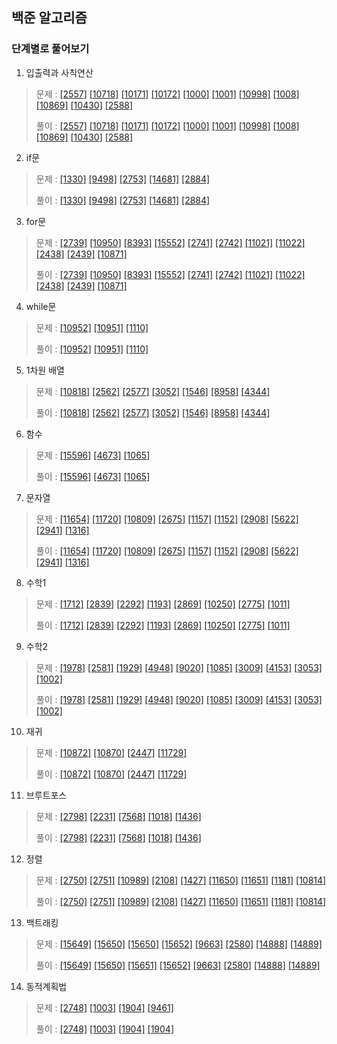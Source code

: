 ## 백준 알고리즘 
### 단계별로 풀어보기 

1. 입출력과 사칙연산
> 문제 : [[2557]](https://www.acmicpc.net/problem/2557)
[[10718]](https://www.acmicpc.net/problem/10718)
[[10171]](https://www.acmicpc.net/problem/10171)
[[10172]](https://www.acmicpc.net/problem/10172)
[[1000]](https://www.acmicpc.net/problem/1000)
[[1001]](https://www.acmicpc.net/problem/1001)
[[10998]](https://www.acmicpc.net/problem/10998)
[[1008]](https://www.acmicpc.net/problem/1008)
[[10869]](https://www.acmicpc.net/problem/10869)
[[10430]](https://www.acmicpc.net/problem/10430)
[[2588]](https://www.acmicpc.net/problem/2588)
>
> 풀이 : [[2557]](./step/01_입출력과%20사칙연산/1_2557.py)
[[10718]](./step/01_입출력과%20사칙연산/2_10718.py)
[[10171]](./step/01_입출력과%20사칙연산/3_10171.py)
[[10172]](./step/01_입출력과%20사칙연산/4_10172.py)
[[1000]](./step/01_입출력과%20사칙연산/5_1000.py)
[[1001]](./step/01_입출력과%20사칙연산/6_1001.py)
[[10998]](./step/01_입출력과%20사칙연산/7_10998.py)
[[1008]](./step/01_입출력과%20사칙연산/8_1008.py)
[[10869]](./step/01_입출력과%20사칙연산/9_10869.py)
[[10430]](./step/01_입출력과%20사칙연산/10_10430.py)
[[2588]](./step/01_입출력과%20사칙연산/11_2588.py)
>

2. if문
> 문제 : [[1330]](https://www.acmicpc.net/problem/1330) 
[[9498]](https://www.acmicpc.net/problem/9498) 
[[2753]](https://www.acmicpc.net/problem/2753) 
[[14681]](https://www.acmicpc.net/problem/14681) 
[[2884]](https://www.acmicpc.net/problem/2884) 
>
> 풀이 : [[1330]](./step/02_if문/1_1330.py)
[[9498]](./step/02_if문/2_9498.py)
[[2753]](./step/02_if문/3_2753.py)
[[14681]](./step/02_if문/4_14681.py)
[[2884]](./step/02_if문/5_2884.py)
>

3. for문
> 문제 : [[2739]](https://www.acmicpc.net/problem/2739) 
[[10950]](https://www.acmicpc.net/problem/10950) 
[[8393]](https://www.acmicpc.net/problem/8393) 
[[15552]](https://www.acmicpc.net/problem/15552) 
[[2741]](https://www.acmicpc.net/problem/2741) 
[[2742]](https://www.acmicpc.net/problem/2742) 
[[11021]](https://www.acmicpc.net/problem/11021) 
[[11022]](https://www.acmicpc.net/problem/11022) 
[[2438]](https://www.acmicpc.net/problem/2438) 
[[2439]](https://www.acmicpc.net/problem/2439) 
[[10871]](https://www.acmicpc.net/problem/10871) 
>   
> 풀이 : [[2739]](./step/03_for문/1_2739.py)
[[10950]](./step/03_for문/2_10950.py)
[[8393]](./step/03_for문/3_8393.py)
[[15552]](./step/03_for문/4_15552.py) 
[[2741]](./step/03_for문/5_2741.py)
[[2742]](./step/03_for문/6_2742.py)
[[11021]](./step/03_for문/7_11021.py) 
[[11022]](./step/03_for문/8_11022.py) 
[[2438]](./step/03_for문/9_2438.py)
[[2439]](./step/03_for문/10_2439.py)
[[10871]](./step/03_for문/11_10871.py) 

4. while문
> 문제 : [[10952]](https://www.acmicpc.net/problem/10952) 
[[10951]](https://www.acmicpc.net/problem/10951) 
[[1110]](https://www.acmicpc.net/problem/1110) 
>
> 풀이 : [[10952]](./step/04_while문/1_10952.py)
[[10951]](./step/04_while문/2_10951.py)
[[1110]](./step/04_while문/3_1110.py)

5. 1차원 배열
> 문제 : [[10818]](https://www.acmicpc.net/problem/10818)
[[2562]](https://www.acmicpc.net/problem/2562)
[[2577]](https://www.acmicpc.net/problem/2577)
[[3052]](https://www.acmicpc.net/problem/3052)
[[1546]](https://www.acmicpc.net/problem/1546)
[[8958]](https://www.acmicpc.net/problem/8958)
[[4344]](https://www.acmicpc.net/problem/4344)
>
> 풀이 : [[10818]](./step/05_1차원%20배열/01_10818.py)
[[2562]](./step/05_1차원%20배열/02_2562.py)
[[2577]](./step/05_1차원%20배열/03_2577.py)
[[3052]](./step/05_1차원%20배열/04_3052.py)
[[1546]](./step/05_1차원%20배열/05_1546.py)
[[8958]](./step/05_1차원%20배열/06_8958.py)
[[4344]](./step/05_1차원%20배열/07_4344.py)

6. 함수
> 문제 : [[15596]](https://www.acmicpc.net/problem/15596)
[[4673]](https://www.acmicpc.net/problem/4673)
[[1065]](https://www.acmicpc.net/problem/1065)
>
> 풀이 : [[15596]](./step/06_함수/01_15596.py)
[[4673]](./step/06_함수/02_4673.py)
[[1065]](./step/06_함수/03_1065.py)

7. 문자열
> 문제 : [[11654]](https://www.acmicpc.net/problem/11654)
[[11720]](https://www.acmicpc.net/problem/11720)
[[10809]](https://www.acmicpc.net/problem/10809)
[[2675]](https://www.acmicpc.net/problem/2675)
[[1157]](https://www.acmicpc.net/problem/1157)
[[1152]](https://www.acmicpc.net/problem/1152)
[[2908]](https://www.acmicpc.net/problem/2908)
[[5622]](https://www.acmicpc.net/problem/5622)
[[2941]](https://www.acmicpc.net/problem/2941)
[[1316]](https://www.acmicpc.net/problem/1316)
>
> 풀이 : [[11654]](./step/07_문자열/01_11654.py)
[[11720]](./step/07_문자열/02_11720.py)
[[10809]](./step/07_문자열/03_10809.py)
[[2675]](./step/07_문자열/04_2675.py)
[[1157]](./step/07_문자열/05_1157.py)
[[1152]](./step/07_문자열/06_1151.py)
[[2908]](./step/07_문자열/07_2908.py)
[[5622]](./step/07_문자열/08_5622.py)
[[2941]](./step/07_문자열/09_2941.py)
[[1316]](./step/07_문자열/10_1316.py)

8. 수학1
> 문제 : [[1712]](https://www.acmicpc.net/problem/1712)
[[2839]](https://www.acmicpc.net/problem/2839)
[[2292]](https://www.acmicpc.net/problem/2292)
[[1193]](https://www.acmicpc.net/problem/1193)
[[2869]](https://www.acmicpc.net/problem/2869)
[[10250]](https://www.acmicpc.net/problem/10250)
[[2775]](https://www.acmicpc.net/problem/2775)
[[1011]](https://www.acmicpc.net/problem/1011)
>
> 풀이 : [[1712]](./step/08_수학1/01_1712.py)
[[2839]](./step/08_수학1/02_2839.py)
[[2292]](./step/08_수학1/03_2292.py)
[[1193]](./step/08_수학1/04_1193.py)
[[2869]](./step/08_수학1/05_2869.py)
[[10250]](./step/08_수학1/06_10250.py)
[[2775]](./step/08_수학1/07_2775.py)
[[1011]](./step/08_수학1/08_1011.py)

9. 수학2
> 문제 : [[1978]](https://www.acmicpc.net/problem/1978)
[[2581]](https://www.acmicpc.net/problem/2581)
[[1929]](https://www.acmicpc.net/problem/1929)
[[4948]](https://www.acmicpc.net/problem/4948)
[[9020]](https://www.acmicpc.net/problem/9020)
[[1085]](https://www.acmicpc.net/problem/1085)
[[3009]](https://www.acmicpc.net/problem/3009)
[[4153]](https://www.acmicpc.net/problem/4153)
[[3053]](https://www.acmicpc.net/problem/3053)
[[1002]](https://www.acmicpc.net/problem/1002)
>
> 풀이 : [[1978]](./step/09_수학2/01_1978.py)
[[2581]](./step/09_수학2/02_2581.py)
[[1929]](./step/09_수학2/03_1929.py)
[[4948]](./step/09_수학2/04_4948.py)
[[9020]](./step/09_수학2/05_9020.py)
[[1085]](./step/09_수학2/06_1085.py)
[[3009]](./step/09_수학2/07_3009.py)
[[4153]](./step/09_수학2/08_4153.py)
[[3053]](./step/09_수학2/09_3053.py)
[[1002]](./step/09_수학2/10_1002.py)

10. 재귀
> 문제 : [[10872]](https://www.acmicpc.net/problem/10872)
[[10870]](https://www.acmicpc.net/problem/10870)
[[2447]](https://www.acmicpc.net/problem/2447)
[[11729]](https://www.acmicpc.net/problem/11729)
>
> 풀이 : [[10872]](./step/10_재귀/01_10872.py)
[[10870]](./step/10_재귀/02_10870.py)
[[2447]](./step/10_재귀/03_2447.py)
[[11729]](./step/10_재귀/04_11729.py)

11. 브루트포스
> 문제 : [[2798]](https://www.acmicpc.net/problem/2798)
[[2231]](https://www.acmicpc.net/problem/2231)
[[7568]](https://www.acmicpc.net/problem/7568)
[[1018]](https://www.acmicpc.net/problem/1018)
[[1436]](https://www.acmicpc.net/problem/1436)
>
> 풀이 : [[2798]](./step/11_브루트포스/01_2798.py)
[[2231]](./step/11_브루트포스/02_2231.py)
[[7568]](./step/11_브루트포스/03_7568.py)
[[1018]](./step/11_브루트포스/04_1018.py)
[[1436]](./step/11_브루트포스/05_1436.py)

12. 정렬
> 문제 : [[2750]](https://www.acmicpc.net/problem/2750)
[[2751]](https://www.acmicpc.net/problem/2751)
[[10989]](https://www.acmicpc.net/problem/10989)
[[2108]](https://www.acmicpc.net/problem/2108)
[[1427]](https://www.acmicpc.net/problem/1427)
[[11650]](https://www.acmicpc.net/problem/11650)
[[11651]](https://www.acmicpc.net/problem/11651)
[[1181]](https://www.acmicpc.net/problem/1181)
[[10814]](https://www.acmicpc.net/problem/10814)
>
> 풀이 : [[2750]](./step/12_정렬/01_2750.py)
[[2751]](./step/12_정렬/02_2751.py)
[[10989]](./step/12_정렬/03_10989.py)
[[2108]](./step/12_정렬/04_2108.py)
[[1427]](./step/12_정렬/05_1427.py)
[[11650]](./step/12_정렬/06_11650.py)
[[11651]](./step/12_정렬/07_11651.py)
[[1181]](./step/12_정렬/08_1181.py)
[[10814]](./step/12_정렬/09_10814.py)

13. 백트래킹
> 문제 : [[15649]](https://www.acmicpc.net/problem/15649)
[[15650]](https://www.acmicpc.net/problem/15650)
[[15650]](https://www.acmicpc.net/problem/15651)
[[15652]](https://www.acmicpc.net/problem/15652)
[[9663]](https://www.acmicpc.net/problem/9663)
[[2580]](https://www.acmicpc.net/problem/2580)
[[14888]](https://www.acmicpc.net/problem/14888)
[[14889]](https://www.acmicpc.net/problem/14889)
>
> 풀이 : [[15649]](./step/13_백트래킹/01_15649.py)
 [[15650]](./step/13_백트래킹/02_15650.py)
 [[15651]](./step/13_백트래킹/03_15651.py)
 [[15652]](./step/13_백트래킹/04_15652.py)
 [[9663]](./step/13_백트래킹/05_9663.py)
 [[2580]](./step/13_백트래킹/06_2580.py)
 [[14888]](./step/13_백트래킹/07_14888.py)
 [[14889]](./step/13_백트래킹/08_14889.py)

 14. 동적계획법
> 문제 : [[2748]](https://www.acmicpc.net/problem/2748)
[[1003]](https://www.acmicpc.net/problem/1003)
[[1904]](https://www.acmicpc.net/problem/1904)
[[9461]](https://www.acmicpc.net/problem/9461)
>
> 풀이 : [[2748]](./step/14_동적계획법/01_2748.py)
[[1003]](./step/14_동적계획법/02_1003.py)
[[1904]](./step/14_동적계획법/03_1904.py)
[[1904]](./step/14_동적계획법/04_9461.py)


